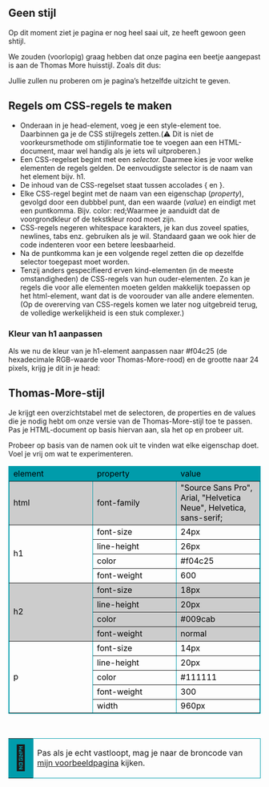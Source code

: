 ## Geen stijl

Op dit moment ziet je pagina er nog heel saai uit, ze heeft gewoon geen shtijl.

We zouden (voorlopig) graag hebben dat onze pagina een beetje aangepast is aan de Thomas More huisstijl. Zoals dit dus:

Jullie zullen nu proberen om je pagina’s hetzelfde uitzicht te geven.

## Regels om CSS-regels te maken

 - Onderaan in je head-element, voeg je een style-element <style></style> toe. Daarbinnen ga je de CSS stijlregels zetten.(⚠️ Dit is niet de voorkeursmethode om stijlinformatie toe te voegen aan een HTML-document, maar wel handig als je iets wil uitproberen.)
 - Een CSS-regelset begint met een *selector.* Daarmee kies je voor welke elementen de regels gelden. De eenvoudigste selector is de naam van het element bijv. h1.
 - De inhoud van de CSS-regelset staat tussen accolades { en }.
 - Elke CSS-regel begint met de naam van een eigenschap (*property*), gevolgd door een dubbbel punt, dan een waarde (*value*) en eindigt met een puntkomma. Bijv. color: red;Waarmee je aanduidt dat de voorgrondkleur of de tekstkleur rood moet zijn.
 - CSS-regels negeren whitespace karakters, je kan dus zoveel spaties, newlines, tabs enz. gebruiken als je wil. Standaard gaan we ook hier de code indenteren voor een betere leesbaarheid.
 - Na de puntkomma kan je een volgende regel zetten die op dezelfde selector toegepast moet worden.
 - Tenzij anders gespecifieerd erven kind-elementen (in de meeste omstandigheden) de CSS-regels van hun ouder-elementen. Zo kan je regels die voor alle elementen moeten gelden makkelijk toepassen op het html-element, want dat is de voorouder van alle andere elementen. (Op de overerving van CSS-regels komen we later nog uitgebreid terug, de volledige werkelijkheid is een stuk complexer.)

### Kleur van h1 aanpassen

Als we nu de kleur van je h1-element aanpassen naar #f04c25 (de hexadecimale RGB-waarde voor Thomas-More-rood) en de grootte naar 24 pixels, krijg je dit in je head:

<style> h1 { color: #f04c25; font-size: 24px; }</style>
## Thomas-More-stijl

Je krijgt een overzichtstabel met de selectoren, de properties en de values die je nodig hebt om onze versie van de Thomas-More-stijl toe te passen. Pas je HTML-document op basis hiervan aan, sla het op en probeer uit.

Probeer op basis van de namen ook uit te vinden wat elke eigenschap doet. Voel je vrij om wat te experimenteren.

 <table style="border-style: solid; border-color: #009cab;" border="1">
    <thead>
        <tr style="background-color: #009cab;">
            <td style="width: 33.3333%; height: 29px;"><span style="color: #000000;">element</span></td>
            <td style="width: 33.3333%; height: 29px;"><span style="color: #000000;">property</span></td>
            <td style="width: 33.3333%; height: 29px;"><span style="color: #000000;">value</span></td>
        </tr>
    </thead>
    <tbody>
        <tr style="background-color: #ccc;">
            <td style="width: 33.3333%; height: 53px;"><span style="color: #000000;">html</span></td>
            <td style="width: 33.3333%; height: 53px;">
                <div>
                    <div><span style="color: #000000;">font-family</span></div>
                </div>
            </td>
            <td style="width: 33.3333%; height: 53px;">
                <div>
                    <div><span style="color: #000000;">"Source Sans Pro", Arial, "Helvetica Neue", Helvetica,</span></div>
                    <div><span style="color: #000000;">sans-serif;</span></div>
                </div>
            </td>
        </tr>
        <tr style="height: 29px;">
            <td style="width: 33.3333%; height: 116px;" rowspan="4"><span style="color: #000000;">h1</span></td>
            <td style="width: 33.3333%; height: 29px;">
                <div>
                    <div><span style="color: #000000;">font-size</span></div>
                </div>
            </td>
            <td style="width: 33.3333%; height: 29px;"><span style="color: #000000;">24px</span></td>
        </tr>
        <tr style="height: 29px;">
            <td style="width: 33.3333%; height: 29px;">
                <div>
                    <div><span style="color: #000000;">line-height</span></div>
                </div>
            </td>
            <td style="width: 33.3333%; height: 29px;"><span style="color: #000000;">26px</span></td>
        </tr>
        <tr style="height: 29px;">
            <td style="width: 33.3333%; height: 29px;">
                <div>
                    <div><span style="color: #000000;">color</span></div>
                </div>
            </td>
            <td style="width: 33.3333%; height: 29px;">
                <div>
                    <div><span style="color: #000000;">#f04c25</span></div>
                </div>
            </td>
        </tr>
        <tr style="height: 29px;">
            <td style="width: 33.3333%; height: 29px;"><span style="color: #000000;">font-weight</span></td>
            <td style="width: 33.3333%; height: 29px;"><span style="color: #000000;">600</span></td>
        </tr>
        <tr style="background-color: #ccc;">
            <td style="width: 33.3333%; height: 116px;" rowspan="4"><span style="color: #000000;">h2</span></td>
            <td style="width: 33.3333%; height: 29px;">
                <div>
                    <div><span style="color: #000000;">font-size</span></div>
                </div>
            </td>
            <td style="width: 33.3333%; height: 29px;"><span style="color: #000000;">18px</span></td>
        </tr>
        <tr style="background-color: #ccc;">
            <td style="width: 33.3333%; height: 29px;">
                <div>
                    <div><span style="color: #000000;">line-height</span></div>
                </div>
            </td>
            <td style="width: 33.3333%; height: 29px;"><span style="color: #000000;">20px</span></td>
        </tr>
        <tr style="background-color: #ccc;">
            <td style="width: 33.3333%; height: 29px;">
                <div>
                    <div><span style="color: #000000;">color</span></div>
                </div>
            </td>
            <td style="width: 33.3333%; height: 29px;">
                <div>
                    <div><span style="color: #000000;">#009cab</span></div>
                </div>
            </td>
        </tr>
        <tr style="background-color: #ccc;">
            <td style="width: 33.3333%; height: 29px;"><span style="color: #000000;">font-weight</span></td>
            <td style="width: 33.3333%; height: 29px;"><span style="color: #000000;">normal</span></td>
        </tr>
        <tr>
            <td style="width: 33.3333%;" rowspan="5"><span style="color: #000000;">p</span></td>
            <td style="width: 33.3333%; height: 29px;">
                <div>
                    <div><span style="color: #000000;">font-size</span></div>
                </div>
            </td>
            <td style="width: 33.3333%;"><span style="color: #000000;">14px</span></td>
        </tr>
        <tr>
            <td style="width: 33.3333%; height: 29px;">
                <div>
                    <div><span style="color: #000000;">line-height</span></div>
                </div>
            </td>
            <td style="width: 33.3333%;"><span style="color: #000000;">20px</span></td>
        </tr>
        <tr>
            <td style="width: 33.3333%; height: 29px;">
                <div>
                    <div><span style="color: #000000;">color</span></div>
                </div>
            </td>
            <td style="width: 33.3333%;"><span style="color: #000000;">#111111</span></td>
        </tr>
        <tr>
            <td style="width: 33.3333%; height: 29px;"><span style="color: #000000;">font-weight</span></td>
            <td style="width: 33.3333%;"><span style="color: #000000;">300</span></td>
        </tr>
        <tr>
            <td style="width: 33.3333%;"><span style="color: #000000;">width</span></td>
            <td style="width: 33.3333%;"><span style="color: #000000;">960px</span></td>
        </tr>
    </tbody>
</table>
<p>&nbsp;</p>
<table style="width: 100%; border-collapse: collapse; border-style: none;" border="1">
    <tbody>
        <tr>
            <td style="width: 8%; border-color: #009cab; background-color: #009cab; text-align: center; vertical-align: middle;"><span style="font-size: 48px;">🚸</span></td>
            <td style="border-style: solid; border-color: #009cab; text-align: left; vertical-align: middle;">
                <p>Pas als je echt vastloopt, mag je naar de broncode van <a href="http://larsderichter.be/user-interfaces/module-1/beetjestijl.html">mijn voorbeeldpagina</a> kijken.</p>
            </td>
        </tr>
    </tbody>
</table>
